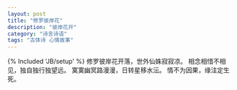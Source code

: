 ```yaml
---
layout: post
title: "修罗彼岸花"
description: "彼岸花开"
category: "诗言诗语"
tags: "古体诗 心情故事"
---
```

{% Included 'JB/setup' %}
修罗彼岸花开落，世外仙姝寂寂凉。
相念相惜不相见，独自独行独望远。
寞寞幽冥路漫漫，日转星移水沄。
情不为因果，缘注定生死。
